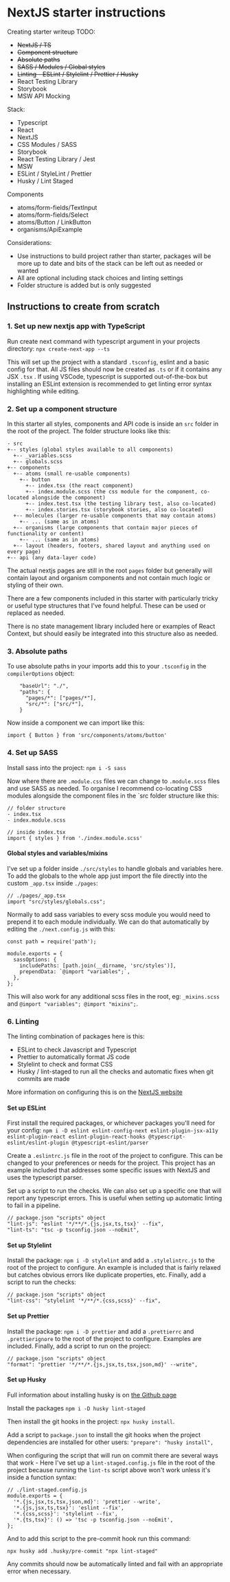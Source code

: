 # NextJS starter instructions

Creating starter writeup TODO:

-   ~~NextJS / TS~~
-   ~~Component structure~~
-   ~~Absolute paths~~
-   ~~SASS / Modules / Global styles~~
-   ~~Linting - ESLint / Stylelint / Prettier / Husky~~
-   React Testing Library
-   Storybook
-   MSW API Mocking

Stack:

-   Typescript
-   React
-   NextJS
-   CSS Modules / SASS
-   Storybook
-   React Testing Library / Jest
-   MSW
-   ESLint / StyleLint / Prettier
-   Husky / Lint Staged

Components

-   atoms/form-fields/TextInput
-   atoms/form-fields/Select
-   atoms/Button / LinkButton
-   organisms/ApiExample

Considerations:

-   Use instructions to build project rather than starter, packages will be more up to date and bits of the stack can be left out as needed or wanted
-   All are optional including stack choices and linting settings
-   Folder structure is added but is only suggested

## Instructions to create from scratch

### 1. Set up new nextjs app with TypeScript

Run create next command with typescript argument in your projects directory: `npx create-next-app --ts`

This will set up the project with a standard `.tsconfig`, eslint and a basic config for that. All JS files should now be created as `.ts` or if it contains any JSX `.tsx` . If using VSCode, typescript is supported out-of-the-box but installing an ESLint extension is recommended to get linting error syntax highlighting while editing.

### 2. Set up a component structure

In this starter all styles, components and API code is inside an `src` folder in the root of the project. The folder structure looks like this:

```
- src
+-- styles (global styles available to all components)
  +-- _variables.scss
  +-- globals.scss
+-- components
  +-- atoms (small re-usable components)
    +-- button
      +-- index.tsx (the react component)
      +-- index.module.scss (the css module for the component, co-located alongside the component)
      +-- index.test.tsx (the testing library test, also co-located)
      +-- index.stories.tsx (storybook stories, also co-located)
  +-- molecules (larger re-usable components that may contain atoms)
    +-- ... (same as in atoms)
  +-- organisms (large components that contain major pieces of functionality or content)
    +-- ... (same as in atoms)
  +-- layout (headers, footers, shared layout and anything used on every page)
+-- api (any data-layer code)
```

The actual nextjs pages are still in the root `pages` folder but generally will contain layout and organism components and not contain much logic or styling of their own.

There are a few components included in this starter with particularly tricky or useful type structures that I've found helpful. These can be used or replaced as needed.

There is no state management library included here or examples of React Context, but should easily be integrated into this structure also as needed.

### 3. Absolute paths

To use absolute paths in your imports add this to your `.tsconfig` in the `compilerOptions` object:

```
    "baseUrl": "./",
    "paths": {
      "pages/*": ["pages/*"],
      "src/*": ["src/*"],
    }
```

Now inside a component we can import like this:

```
import { Button } from 'src/components/atoms/button'
```

### 4. Set up SASS

Install sass into the project: `npm i -S sass`

Now where there are `.module.css` files we can change to `.module.scss` files and use SASS as needed. To organise I recommend co-locating CSS modules alongside the component files in the `src folder structure like this:

```
// folder structure
- index.tsx
- index.module.scss

// inside index.tsx
import { styles } from './index.module.scss'

```

#### Global styles and variables/mixins

I've set up a folder inside `./src/styles` to handle globals and variables here. To add the globals to the whole app just import the file directly into the custom `_app.tsx` inside `./pages`:

```
// ./pages/_app.tsx
import "src/styles/globals.css";
```

Normally to add sass variables to every scss module you would need to prepend it to each module individually. We can do that automatically by editing the `./next.config.js` with this:

```
const path = require('path');

module.exports = {
  sassOptions: {
    includePaths: [path.join(__dirname, 'src/styles')],
    prependData: `@import "variables";`,
  },
};
```

This will also work for any additional scss files in the root, eg: `_mixins.scss` and `@import "variables"; @import "mixins";`.

### 6. Linting

The linting combination of packages here is this:

-   ESLint to check Javascript and Typescript
-   Prettier to automatically format JS code
-   Stylelint to check and format CSS
-   Husky / lint-staged to run all the checks and automatic fixes when git commits are made

More information on configuring this is on the [NextJS website](https://nextjs.org/docs/basic-features/eslint)

#### Set up ESLint

First install the required packages, or whichever packages you'll need for your config: `npm i -D eslint eslint-config-next eslint-plugin-jsx-a11y eslint-plugin-react eslint-plugin-react-hooks @typescript-eslint/eslint-plugin @typescript-eslint/parser`

Create a `.eslintrc.js` file in the root of the project to configure. This can be changed to your preferences or needs for the project. This project has an example included that addresses some specific issues with NextJS and uses the typescript parser.

Set up a script to run the checks. We can also set up a specific one that will report any typescript errors. This is useful when setting up automatic linting to fail in a pipeline.

```
// package.json "scripts" object
"lint-js": "eslint '*/**/*.{js,jsx,ts,tsx}' --fix",
"lint-ts": "tsc -p tsconfig.json --noEmit",
```

#### Set up Stylelint

Install the package: `npm i -D stylelint` and add a `.stylelintrc.js` to the root of the project to configure. An example is included that is fairly relaxed but catches obvious errors like duplicate properties, etc. Finally, add a script to run the checks:

```
// package.json "scripts" object
"lint-css": "stylelint '*/**/*.{css,scss}' --fix",
```

#### Set up Prettier

Install the package: `npm i -D prettier` and add a `.prettierrc` and `.prettierignore` to the root of the project to configure. Examples are included. Finally, add a script to run on the project:

```
// package.json "scripts" object
"format": "prettier '*/**/*.{js,jsx,ts,tsx,json,md}' --write",
```

#### Set up Husky

Full information about installing husky is on [the Github page](https://github.com/typicode/husky)

Install the packages `npm i -D husky lint-staged`

Then install the git hooks in the project: `npx husky install`.

Add a script to `package.json` to install the git hooks when the project dependencies are installed for other users: `"prepare": "husky install",`

When configuring the script that will run on commit there are several ways that work - Here I've set up a `lint-staged.config.js` file in the root of the project because running the `lint-ts` script above won't work unless it's inside a function syntax:

```
// ./lint-staged.config.js
module.exports = {
  '*.{js,jsx,ts,tsx,json,md}': 'prettier --write',
  '*.{js,jsx,ts,tsx}': 'eslint --fix',
  '*.{css,scss}': 'stylelint --fix',
  '*.{ts,tsx}': () => 'tsc -p tsconfig.json --noEmit',
};
```

And to add this script to the pre-commit hook run this command:

```
npx husky add .husky/pre-commit "npx lint-staged"
```

Any commits should now be automatically linted and fail with an appropriate error when necessary.
